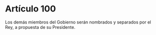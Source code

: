 # Artículo 100

Los demás miembros del Gobierno serán nombrados y separados por el Rey, a propuesta de su Presidente.
